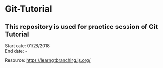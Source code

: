 # Git-Tutorial
## This repository is used for practice session of Git Tutorial

Start date: 01/28/2018  
End date: -  
  
Resource: https://learngitbranching.js.org/

